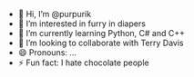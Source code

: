- 👋 Hi, I’m @purpurik
- 👀 I’m interested in furry in diapers
- 🌱 I’m currently learning Python, C# and C++
- 💞️ I’m looking to collaborate with Terry Davis
- 😄 Pronouns: ...
- ⚡ Fun fact: I hate chocolate people

